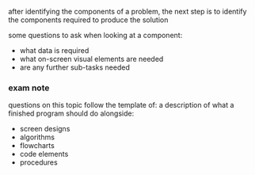 
after identifying the components of a problem, the next step is to identify the components required to produce the solution

some questions to ask when looking at a component:
- what data is required
- what on-screen visual elements are needed
- are any further sub-tasks needed

### exam note

questions on this topic follow the template of:
a description of what a finished program should do alongside:
- screen designs
- algorithms
- flowcharts
- code elements
- procedures